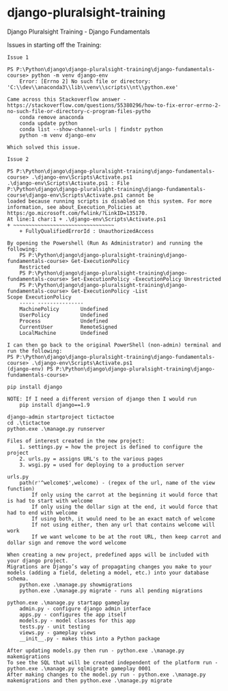 # django-pluralsight-training
Django Pluralsight Training - Django Fundamentals

Issues in starting off the Training:

    Issue 1

    PS P:\Python\django\django-pluralsight-training\django-fundamentals-course> python -m venv django-env
        Error: [Errno 2] No such file or directory: 'C:\\dev\\anaconda3\\lib\\venv\\scripts\\nt\\python.exe'

    Came across this Stackoverflow answer - https://stackoverflow.com/questions/55380296/how-to-fix-error-errno-2-no-such-file-or-directory-c-program-files-pytho
        conda remove anaconda
        conda update python
        conda list --show-channel-urls | findstr python
        python -m venv django-env

    Which solved this issue.

    Issue 2

    PS P:\Python\django\django-pluralsight-training\django-fundamentals-course> .\django-env\Scripts\Activate.ps1           
    .\django-env\Scripts\Activate.ps1 : File                                                                                P:\Python\django\django-pluralsight-training\django-fundamentals-course\django-env\Scripts\Activate.ps1 cannot be 
    loaded because running scripts is disabled on this system. For more information, see about_Execution_Policies at  
    https:/go.microsoft.com/fwlink/?LinkID=135170. 
    At line:1 char:1 + .\django-env\Scripts\Activate.ps1 
    + ~~~~~~~~~~~~~~~~~~~~~~~~~~~~~~~~~
        + FullyQualifiedErrorId : UnauthorizedAccess
    
    By opening the Powershell (Run As Administrator) and running the following:
        PS P:\Python\django\django-pluralsight-training\django-fundamentals-course> Get-ExecutionPolicy
        Restricted 
        PS P:\Python\django\django-pluralsight-training\django-fundamentals-course> Set-ExecutionPolicy -ExecutionPolicy Unrestricted
        PS P:\Python\django\django-pluralsight-training\django-fundamentals-course> Get-ExecutionPolicy -List                                                                   Scope ExecutionPolicy
        ----- ---------------                                                                                           
        MachinePolicy       Undefined
        UserPolicy          Undefined
        Process             Undefined
        CurrentUser         RemoteSigned
        LocalMachine        Undefined

    I can then go back to the original PowerShell (non-admin) terminal and run the following:
    PS P:\Python\django\django-pluralsight-training\django-fundamentals-course> .\django-env\Scripts\Activate.ps1           
    (django-env) PS P:\Python\django\django-pluralsight-training\django-fundamentals-course>

    pip install django

    NOTE: If I need a different version of django then I would run
        pip install django==1.9

    django-admin startproject tictactoe
    cd .\tictactoe
    python.exe .\manage.py runserver

    Files of interest created in the new project:
        1. settings.py = how the project is defined to configure the project
        2. urls.py = assigns URL's to the various pages
        3. wsgi.py = used for deploying to a production server
    
    urls.py
        path(r'^welcome$',welcome) - (regex of the url, name of the view function)
            If only using the carrot at the beginning it would force that is had to start with welcome
            If only using the dollar sign at the end, it would force that had to end with welcome
            If using both, it would need to be an exact match of welcome
            If not using either, then any url that contains welcome will work
            If we want welcome to be at the root URL, then keep carrot and dollar sign and remove the word welcome

    When creating a new project, predefined apps will be included with your django project.
    Migrations are Django’s way of propagating changes you make to your models (adding a field, deleting a model, etc.) into your database schema. 
        python.exe .\manage.py showmigrations
        python.exe .\manage.py migrate - runs all pending migrations
    
    python.exe .\manage.py startapp gameplay
        admin.py - configure django admin interface
        apps.py - configures the app itself
        models.py - model classes for this app
        tests.py - unit testing
        views.py - gameplay views
        __init__.py - makes this into a Python package

    After updating models.py then run - python.exe .\manage.py makemigrations
    To see the SQL that will be created independent of the platform run - python.exe .\manage.py sqlmigrate gameplay 0001
    After making changes to the model.py run - python.exe .\manage.py makemigrations and then python.exe .\manage.py migrate
